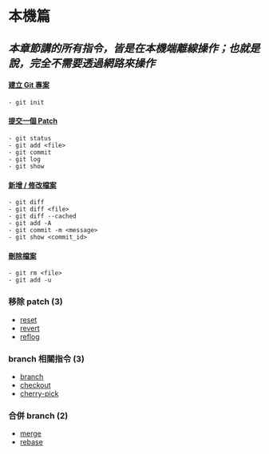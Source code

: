 # 本機篇

## _本章節講的所有指令，皆是在本機端離線操作；也就是說，完全不需要透過網路來操作_

#### [建立 Git 專案](create_project.md)

	- git init

#### [提交一個 Patch](commit_a_patch.md)

	- git status
	- git add <file>
	- git commit
	- git log
	- git show

#### [新增 / 修改檔案](modify_files.md)

    - git diff
    - git diff <file>
    - git diff --cached
    - git add -A
    - git commit -m <message>
    - git show <commit_id>

#### [刪除檔案](remove_files.md)

    - git rm <file>
    - git add -u

### 移除 patch (3)
* [reset](reset.md)
* [revert](revert.md)
* [reflog](reflog.md)

### branch 相關指令 (3)
* [branch](branch.md)
* [checkout](checkout.md)
* [cherry-pick](cherry-pick.md)

### 合併 branch (2)
* [merge](merge.md)
* [rebase](rebase.md)
